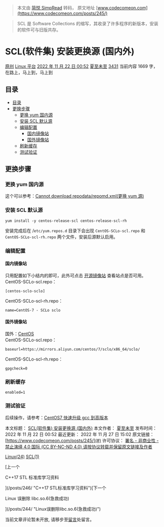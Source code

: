 > 本文由 [简悦 SimpRead](http://ksria.com/simpread/) 转码， 原文地址 [www.codecomeon.com](https://www.codecomeon.com/posts/245/)

> SCL 是 Software Collections 的缩写，其收录了许多程序的新版本，安装的软件可与旧版共存。

SCL(软件集) 安装更换源 (国内外)
====================

[原创](/fromtype/1/ "Linux,SCL") [Linux 平台](/categories/4/) [2022 年 11 月 22 日 00:52](#) [夏至未至](#) [3431](#) 当前内容 1669 字，在路上，马上到，马上到

目录
--

*   [目录](#目录)
*   [更换步骤](#更换步骤)
    *   [更换 yum 国内源](#更换yum国内源)
    *   [安装 SCL 默认源](#安装SCL默认源)
    *   [编辑配置](#编辑配置)
        *   [国内镜像站](#国内镜像站)
        *   [国外镜像站](#国外镜像站)
    *   [刷新缓存](#刷新缓存)
    *   [测试验证](#测试验证)
        

更换步骤
----

### 更换 yum 国内源

这个可以参考：[Cannot download repodata/repomd.xml(更换 yum 源)](https://www.codecomeon.com/posts/240/ "Cannot download repodata/repomd.xml(更换yum源)")

### 安装 SCL 默认源

```
yum install -y centos-release-scl centos-release-scl-rh
```

安装完成后在 /`etc/yum.repos.d` 目录下会出现 `CentOS-SCLo-scl.repo` 和 `CentOS-SCLo-scl-rh.repo` 两个文件，安装后源默认启用。

### 编辑配置

#### 国内镜像站

只用配置如下小结内的即可，此外可点击 [开源镜像站](https://mirrors.aliyun.com/centos/7/sclo/x86_64/sclo/ "开源镜像站") 查看站点是否可用。  
CentOS-SCLo-scl.repo：

```
[centos-sclo-sclo]
```

CentOS-SCLo-scl-rh.repo：

```
name=CentOS-7 - SCLo sclo
```

#### 国外镜像站

国外：[CentOS](https://vault.centos.org/6.10/sclo/x86_64/rh/ "CentOS")  
CentOS-SCLo-scl.repo：

```
baseurl=https://mirrors.aliyun.com/centos/7/sclo/x86_64/sclo/
```

CentOS-SCLo-scl-rh.repo：

```
gpgcheck=0
```

### 刷新缓存

```
enabled=1
```

### 测试验证

后续操作，请参考：[CentOS7 快速升级 gcc 到高版本](https://www.codecomeon.com/posts/33/ "CentOS7快速升级gcc到高版本")

本文标题： [SCL(软件集) 安装更换源 (国内外)](/posts/245/) 本文作者： [夏至未至](http://www.codecomeon.com)  发布时间： 2022 年 11 月 22 日 00:52 最近更新： 2022 年 11 月 27 日 15:02 原文链接： [https://www.codecomeon.com/posts/245/](#) 许可协议： [ 署名 - 非商业性 - 禁止演绎 4.0 国际 (CC BY-NC-ND 4.0) ](https://creativecommons.org/licenses/by-nc-nd/4.0/deed.zh) [请按协议转载并保留原文链接及作者](https://creativecommons.org/licenses/by-nc-nd/4.0/deed.zh) 

[Linux(24)](/tags/39/ "Linux") [SCL(1)](/tags/169/ "SCL")

[上一个

C++17 STL 标准库学习资料

](/posts/246/ "C++17 STL标准库学习资料")[下一个

Linux 误删除 libc.so.6(急救成功)

](/posts/244/ "Linux误删除libc.so.6(急救成功)")

当前文章评论暂未开放, 请移步至[留言](/posts/1/)处留言。